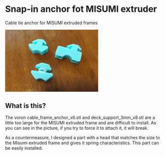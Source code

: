 # Snap-in anchor fot MISUMI extruder
Cable tie anchor for MISUMI extruded frames

<img src="img/photo.jpg" width="60%">

## What is this?
The voron cable_frame_anchor_x6.stl and deck_support_3mm_x8.stl are a little too large for the MISUMI extruded frame and are difficult to install.
As you can see in the picture, if you try to force it to attach it, it will break.

As a countermeasure, I designed a part with a head that matches the size to the Misumi extruded frame and gives it spring characteristics.
This part can be easily installed.

